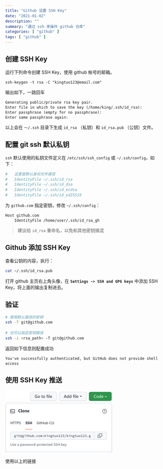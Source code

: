 ```yaml
---
title: "Github 设置 SSH Key"
date: "2021-01-02"
description: ""
summary: "通过 ssh 来操作 github 仓库"
categories: [ "github" ]
tags: [ "github" ]
---
```



## 创建 SSH Key

运行下列命令创建 SSH Key，使用 github 帐号的邮箱。

```text
ssh-keygen -t rsa -C "kingtuo123@email.com"
```

输出如下，一路回车

```text
Generating public/private rsa key pair.
Enter file in which to save the key (/home/king/.ssh/id_rsa): 
Enter passphrase (empty for no passphrase): 
Enter same passphrase again: 
```

以上会在 `～/.ssh` 目录下生成 `id_rsa` （私钥）和 `id_rsa.pub` （公钥）文件。

## 配置 git ssh 默认私钥

`ssh` 默认使用的私钥文件定义在 `/etc/ssh/ssh_config` 或 `~/.ssh/config`，如下：

```bash
#   这里是默认身份文件路径
#   IdentityFile ~/.ssh/id_rsa
#   IdentityFile ~/.ssh/id_dsa
#   IdentityFile ~/.ssh/id_ecdsa
#   IdentityFile ~/.ssh/id_ed25519
```

为 `github.com` 指定密钥，修改 `~/.ssh/config`：

```
Host github.com
    IdentityFile /home/user/.ssh/id_rsa_gh
```

> 建议给 `id_rsa` 重命名，以免和其他密钥搞混





## Github 添加 SSH Key

查看公钥的内容，执行：

```bash
cat ~/.ssh/id_rsa.pub
```

打开 github 主页右上角头像，在 **`Settings -> SSH and GPG keys`** 中添加 SSH Key，将上面的输出复制进去。

## 验证

```bash
# 使用默认路径的密钥
ssh -T git@github.com

# 也可以指定密钥路径
ssh -i <rsa_path> -T git@github.com
```

返回如下信息则配置成功

```text
You've successfully authenticated, but GitHub does not provide shell access
```
## 使用 SSH Key 推送

<div align="left">
    <img src="git.png" style="max-height:200px"></img>
</div>

使用以上的链接
